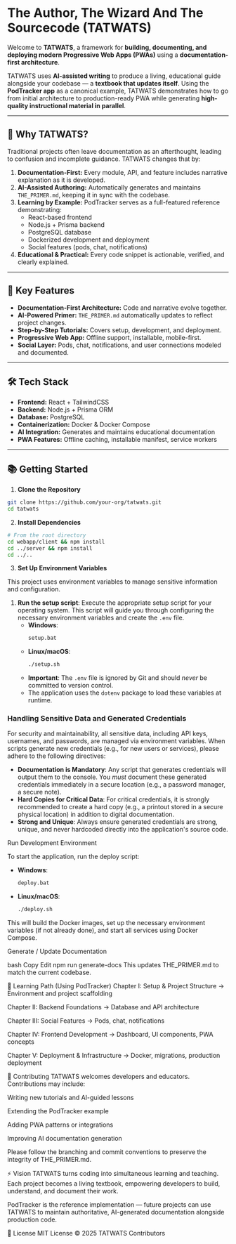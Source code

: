 # The Author, The Wizard And The Sourcecode (TATWATS)

Welcome to **TATWATS**, a framework for **building, documenting, and deploying modern Progressive Web Apps (PWAs)** using a **documentation-first architecture**.  

TATWATS uses **AI-assisted writing** to produce a living, educational guide alongside your codebase — a **textbook that updates itself**. Using the **PodTracker app** as a canonical example, TATWATS demonstrates how to go from initial architecture to production-ready PWA while generating **high-quality instructional material in parallel**.

---

## 🧭 Why TATWATS?

Traditional projects often leave documentation as an afterthought, leading to confusion and incomplete guidance. TATWATS changes that by:

1. **Documentation-First:** Every module, API, and feature includes narrative explanation as it is developed.  
2. **AI-Assisted Authoring:** Automatically generates and maintains `THE_PRIMER.md`, keeping it in sync with the codebase.  
3. **Learning by Example:** PodTracker serves as a full-featured reference demonstrating:  
   - React-based frontend  
   - Node.js + Prisma backend  
   - PostgreSQL database  
   - Dockerized development and deployment  
   - Social features (pods, chat, notifications)  
4. **Educational & Practical:** Every code snippet is actionable, verified, and clearly explained.  

---

## 🚀 Key Features

- **Documentation-First Architecture:** Code and narrative evolve together.  
- **AI-Powered Primer:** `THE_PRIMER.md` automatically updates to reflect project changes.  
- **Step-by-Step Tutorials:** Covers setup, development, and deployment.  
- **Progressive Web App:** Offline support, installable, mobile-first.  
- **Social Layer:** Pods, chat, notifications, and user connections modeled and documented.  

---

## 🛠️ Tech Stack

- **Frontend:** React + TailwindCSS
- **Backend:** Node.js + Prisma ORM  
- **Database:** PostgreSQL  
- **Containerization:** Docker & Docker Compose  
- **AI Integration:** Generates and maintains educational documentation  
- **PWA Features:** Offline caching, installable manifest, service workers  

---

## 📚 Getting Started

1. **Clone the Repository**
```bash
git clone https://github.com/your-org/tatwats.git
cd tatwats
```

2. **Install Dependencies**
```bash
# From the root directory
cd webapp/client && npm install
cd ../server && npm install
cd ../.. 
```

3. **Set Up Environment Variables**

This project uses environment variables to manage sensitive information and configuration.

1.  **Run the setup script**: Execute the appropriate setup script for your operating system. This script will guide you through configuring the necessary environment variables and create the `.env` file.
    *   **Windows**:
        ```bash
        setup.bat
        ```
    *   **Linux/macOS**:
        ```bash
        ./setup.sh
        ```
    *   **Important**: The `.env` file is ignored by Git and should *never* be committed to version control.
    *   The application uses the `dotenv` package to load these variables at runtime.

### Handling Sensitive Data and Generated Credentials

For security and maintainability, all sensitive data, including API keys, usernames, and passwords, are managed via environment variables. When scripts generate new credentials (e.g., for new users or services), please adhere to the following directives:

*   **Documentation is Mandatory**: Any script that generates credentials will output them to the console. You *must* document these generated credentials immediately in a secure location (e.g., a password manager, a secure note).
*   **Hard Copies for Critical Data**: For critical credentials, it is strongly recommended to create a hard copy (e.g., a printout stored in a secure physical location) in addition to digital documentation.
*   **Strong and Unique**: Always ensure generated credentials are strong, unique, and never hardcoded directly into the application's source code.

Run Development Environment

To start the application, run the deploy script:
*   **Windows**:
    ```bash
    deploy.bat
    ```
*   **Linux/macOS**:
    ```bash
    ./deploy.sh
    ```
This will build the Docker images, set up the necessary environment variables (if not already done), and start all services using Docker Compose.

Generate / Update Documentation

bash
Copy
Edit
npm run generate-docs
This updates THE_PRIMER.md to match the current codebase.

📖 Learning Path (Using PodTracker)
Chapter I: Setup & Project Structure → Environment and project scaffolding

Chapter II: Backend Foundations → Database and API architecture

Chapter III: Social Features → Pods, chat, notifications

Chapter IV: Frontend Development → Dashboard, UI components, PWA concepts

Chapter V: Deployment & Infrastructure → Docker, migrations, production deployment

🤝 Contributing
TATWATS welcomes developers and educators. Contributions may include:

Writing new tutorials and AI-guided lessons

Extending the PodTracker example

Adding PWA patterns or integrations

Improving AI documentation generation

Please follow the branching and commit conventions to preserve the integrity of THE_PRIMER.md.

⚡ Vision
TATWATS turns coding into simultaneous learning and teaching. Each project becomes a living textbook, empowering developers to build, understand, and document their work.

PodTracker is the reference implementation — future projects can use TATWATS to maintain authoritative, AI-generated documentation alongside production code.

📜 License
MIT License © 2025 TATWATS Contributors
